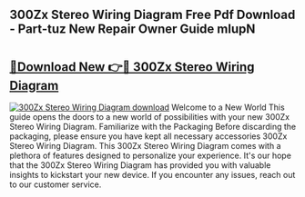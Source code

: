 ## 300Zx Stereo Wiring Diagram Free Pdf Download - Part-tuz New Repair Owner Guide mlupN

# <h2><a href="http://dfnacf.blite.top/?on=300Zx+Stereo+Wiring+Diagram">🔗Download New 👉🔴 300Zx Stereo Wiring Diagram</a></h2>

[![300Zx Stereo Wiring Diagram download](https://i.imgur.com/lujVjoI.png)](http://dfnacf.blite.top/?on=300Zx+Stereo+Wiring+Diagram)
Welcome to a New World This guide opens the doors to a new world of possibilities with your new 300Zx Stereo Wiring Diagram. Familiarize with the Packaging Before discarding the packaging, please ensure you have kept all necessary accessories 300Zx Stereo Wiring Diagram. This 300Zx Stereo Wiring Diagram comes with a plethora of features designed to personalize your experience. It's our hope that the 300Zx Stereo Wiring Diagram has provided you with valuable insights to kickstart your new device. If you encounter any issues, reach out to our customer service.
